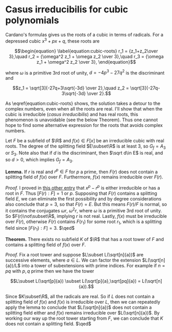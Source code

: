 # Casus irreducibilis for cubic polynomials


Cardano's formulas gives us the roots of a cubic in terms of
radicals. For a depressed cubic $x^3+px+q$, these roots are

$$\begin{equation}
\label{equation:cubic-roots}
r_1 = {z_1+z_2\over 3},\quad
r_2 = {\omega^2 z_1 + \omega z_2 \over 3},\quad
r_3 = {\omega z_1 + \omega^2 z_2 \over 3},
\end{equation}$$

where $\omega$ is a primitive 3rd root of unity, $d=-4p^3-27q^2$ is
the discriminant and

$$z_1 = \sqrt[3]{-27q+3\sqrt{-3d} \over 2},\quad
z_2 = \sqrt[3]{-27q-3\sqrt{-3d} \over 2}.$$

As \eqref{equation:cubic-roots} shows, the solution takes a detour to
the complex numbers, even when all the roots are real. I'll show that
when the cubic is irreducible (*casus irreducibilis*) and has real
roots, this phenomenon is unavoidable (see the below Theorem). Thus
one cannot hope to find some alternative expression for the roots that
avoids complex numbers.

Let $F$ be a subfield of $\R$ and $f(x)\in F[x]$ be an irreducible
cubic with real roots. The degree of the splitting field $E\subset\R$
is at least 3, so $G_f=A_3$ or $S_3$. Note also that if $d$ is the
discriminant, then $\sqrt d\in E$ is real, and so $d>0$, which implies
$G_f=A_3$.

**Lemma.** If $r$ is real and $r^p\in F$ for $p$ a prime, then $F(r)$
  does not contain a splitting field of $f(x)$ over $F$. Furthermore,
  $f(x)$ remains irreducible over $F(r)$.

*Proof.* I proved in [this other
entry](2023-01-25-galoisgrp-xp-a.html) that $x^p-r^p$ is either
irreducible or has a root in $F$. Thus $[F(r):F]=1$ or $p$.  Supposing
that $F(r)$ contains a splitting field $E$, we can eliminate the first
possibility and by degree considerations also conclude that $p=3$, so
that $F(r)=E$. But this means $F(r)/F$ is normal, so it contains the
conjugates $\omega r$, $\omega^2r$, where $\omega$ is a primitive 3rd
root of unity. So $F(r)\not\subset\R$, implying $r$ is not
real. Lastly, $f(x)$ must be irreducible over $F(r)$, otherwise $F(r)$
contains $F(r_1)$ for some root $r_1$, which is a splitting field
since $[F(r_1):F]=3$. $\qed$

**Theorem.** There exists no subfield $K$ of $\R$ that has a root
  tower of $F$ and contains a splitting field of $f(x)$ over $F$.

*Proof.* Fix a root tower and suppose $L\subset L(\sqrt[n]{a})$ are
 successive elements, where $a\in L$. We can factor the extension
 $L(\sqrt[n]{a})/L$ into a tower of subextensions with prime
 indices. For example if $n=pq$ with $p,q$ prime then we have the tower

 $$L\subset L(\sqrt[p]{a}) \subset L(\sqrt[p]{a},\sqrt[pq]{a}) =
 L(\sqrt[n]{a}).$$

 Since $K\subset\R$, all the radicals are real. So if $L$ does not
 contain a splitting field of $f(x)$ and $f(x)$ is irreducible over
 $L$, then we can repeatedly apply the lemma to conclude that
 $L(\sqrt[n]{a})$ does not contain a splitting field either and $f(x)$
 remains irreducible over $L(\sqrt[n]{a})$. By working our way up the
 root tower starting from $F$, we can conclude that $K$ does not
 contain a splitting field. $\qed$